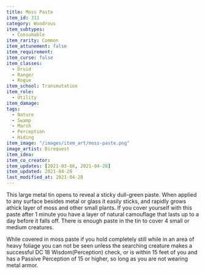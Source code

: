 ```yaml
---
title: Moss Paste
item_id: 311
category: Wondrous
item_subtypes: 
  - Consumable
item_rarity: Common
item_attunement: false
item_requirement: 
item_curse: false
item_classes: 
  - Druid
  - Ranger
  - Rogue
item_school: Transmutation
item_role: 
  - Utility
item_damage: 
tags:
  - Nature
  - Swamp
  - Marsh
  - Perception
  - Hiding
item_image: "/images/item_art/moss-paste.png"
image_artist: Direquest
item_idea: 
item_co_creator: 
item_updates: [2021-03-08, 2021-04-28]
item_updated: 2021-04-28
last_modified_at: 2021-04-28
---
```

This large metal tin opens to reveal a sticky dull-green paste. When applied to any surface besides metal or glass it easily sticks, and rapidly grows athick layer of moss and other small plants. If you cover yourself with this paste after 1 minute you have a layer of natural camouflage that lasts up to a day before it falls off. There is enough paste in the tin to cover 4 small or medium creatures.

While covered in moss paste if you hold completely still while in an area of heavy foliage you can not be seen unless the searching creature makes a successful DC 18 Wisdom(Perception) check, or is within 15 feet of you and has a Passive Perception of 15 or higher, so long as you are not wearing metal armor.
